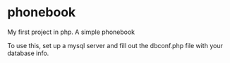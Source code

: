 # phonebook
My first project in php. A simple phonebook

To use this, set up a mysql server and fill out the dbconf.php file with your database info.
